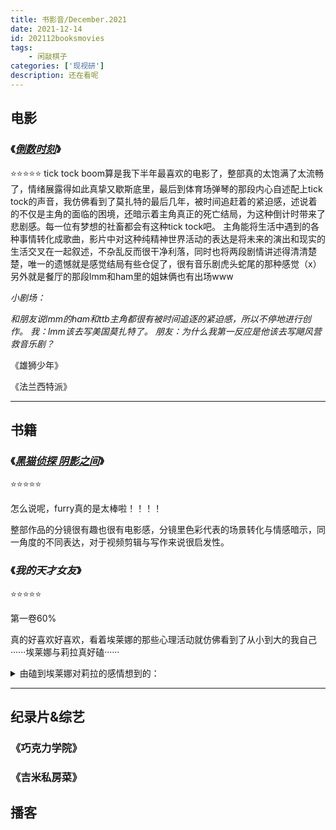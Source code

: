 ```yaml
---
title: 书影音/December.2021
date: 2021-12-14 
id: 202112booksmovies
tags:  
    - 闲敲棋子
categories: ['现视研']
description: 还在看呢
---
```

## **电影**

### 《[*倒数时刻*](https://movie.douban.com/subject/30279170/)》

⭐⭐⭐⭐⭐
tick tock boom算是我下半年最喜欢的电影了，整部真的太饱满了太流畅了，情绪展露得如此真挚又歇斯底里，最后到体育场弹琴的那段内心自述配上tick tock的声音，我仿佛看到了莫扎特的最后几年，被时间追赶着的紧迫感，述说着的不仅是主角的面临的困境，还暗示着主角真正的死亡结局，为这种倒计时带来了悲剧感。每一位有梦想的社畜都会有这种tick tock吧。
主角能将生活中遇到的各种事情转化成歌曲，影片中对这种纯精神世界活动的表达是将未来的演出和现实的生活交叉在一起叙述，不杂乱反而很干净利落，同时也将两段剧情讲述得清清楚楚，唯一的遗憾就是感觉结局有些仓促了，很有音乐剧虎头蛇尾的那种感觉（x）
另外就是餐厅的那段lmm和ham里的姐妹俩也有出场www

*小剧场：*

*和朋友说lmm的ham和ttb主角都很有被时间追逐的紧迫感，所以不停地进行创作。*
*我：lmm该去写美国莫扎特了。*
*朋友：为什么我第一反应是他该去写飓风营救音乐剧？*

《雄狮少年》

《法兰西特派》

***

## **书籍**

### 《[*黑猫侦探 阴影之间*](https://neodb.social/books/1574/)》

⭐⭐⭐⭐⭐

怎么说呢，furry真的是太棒啦！！！！

整部作品的分镜很有趣也很有电影感，分镜里色彩代表的场景转化与情感暗示，同一角度的不同表达，对于视频剪辑与写作来说很启发性。

### 《*我的天才女友*》

⭐⭐⭐⭐⭐

第一卷60%

真的好喜欢好喜欢，看着埃莱娜的那些心理活动就仿佛看到了从小到大的我自己······埃莱娜与莉拉真好磕······

<details>
<summary>由磕到埃莱娜对莉拉的感情想到的：</summary>
埃莱娜对莉拉的感情是一种隐秘的骚动，是隐藏的信任与崇拜，嫉妒与独占欲，是一份混杂了多种情感的感情，因为是不纯粹的爱，因为可以不称之为爱，所以非常动人。如果我承认了我磕到了，那我岂不是也承认了我的那份感情？
</details>


***

## **纪录片&综艺**
### 《巧克力学院》

### 《吉米私房菜》

## 播客